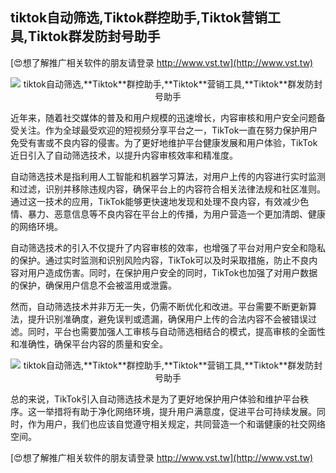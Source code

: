 ## **tiktok自动筛选,**Tiktok**群控助手,**Tiktok**营销工具,**Tiktok**群发防封号助手**

[😍想了解推广相关软件的朋友请登录 http://www.vst.tw](http://www.vst.tw)

 <center><img src="https://vst.tw/MP4/tuiguang/png/1.png" alt="tiktok自动筛选,**Tiktok**群控助手,**Tiktok**营销工具,**Tiktok**群发防封号助手"></center>

近年来，随着社交媒体的普及和用户规模的迅速增长，内容审核和用户安全问题备受关注。作为全球最受欢迎的短视频分享平台之一，TikTok一直在努力保护用户免受有害或不良内容的侵害。为了更好地维护平台健康发展和用户体验，TikTok近日引入了自动筛选技术，以提升内容审核效率和精准度。

自动筛选技术是指利用人工智能和机器学习算法，对用户上传的内容进行实时监测和过滤，识别并移除违规内容，确保平台上的内容符合相关法律法规和社区准则。通过这一技术的应用，TikTok能够更快速地发现和处理不良内容，有效减少色情、暴力、恶意信息等不良内容在平台上的传播，为用户营造一个更加清朗、健康的网络环境。

自动筛选技术的引入不仅提升了内容审核的效率，也增强了平台对用户安全和隐私的保护。通过实时监测和识别风险内容，TikTok可以及时采取措施，防止不良内容对用户造成伤害。同时，在保护用户安全的同时，TikTok也加强了对用户数据的保护，确保用户信息不会被滥用或泄露。

然而，自动筛选技术并非万无一失，仍需不断优化和改进。平台需要不断更新算法，提升识别准确度，避免误判或遗漏，确保用户上传的合法内容不会被错误过滤。同时，平台也需要加强人工审核与自动筛选相结合的模式，提高审核的全面性和准确性，确保平台内容的质量和安全。

 <center><img src="https://vst.tw/MP4/tuiguang/png/6.png" alt="tiktok自动筛选,**Tiktok**群控助手,**Tiktok**营销工具,**Tiktok**群发防封号助手"></center>

总的来说，TikTok引入自动筛选技术是为了更好地保护用户体验和维护平台秩序。这一举措将有助于净化网络环境，提升用户满意度，促进平台可持续发展。同时，作为用户，我们也应该自觉遵守相关规定，共同营造一个和谐健康的社交网络空间。

[😍想了解推广相关软件的朋友请登录 http://www.vst.tw](http://www.vst.tw)



